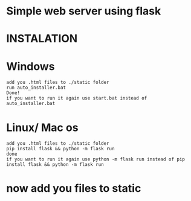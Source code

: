 # Simple web server using flask
#
#
#
# INSTALATION
#
# Windows
```
add you .html files to ./static folder
run auto_installer.bat
Done!
if you want to run it again use start.bat instead of auto_installer.bat
```
# Linux/ Mac os
```
add you .html files to ./static folder
pip install flask && python -m flask run
done
if you want to run it again use python -m flask run instead of pip install flask && python -m flask run
```

# now add you files to static 
